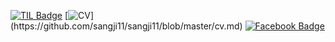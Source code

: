 [![TIL Badge](http://img.shields.io/badge/-TIL-black?style=flat-square&logo=github&logoColor=white&link=https://github.com/hyunwoongko/hyunwoongko/tree/main/TIL)](https://github.com/sangji11/TIL) 
[![CV](https://img.shields.io/badge/CV-green?style=flat-square&logo=Latex&logoColor=white&link=?)](https://github.com/sangji11/sangji11/blob/master/cv.md)
[![Facebook Badge](https://img.shields.io/badge/facebook-1877f2?style=flat-square&logo=facebook&logoColor=white&link=https://www.facebook.com/hyunwoongko)](https://www.facebook.com/profile.php?id=100002015152563)


